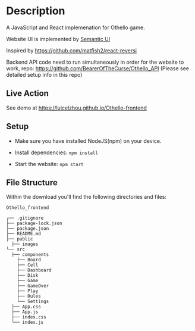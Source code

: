 # Description
A JavaScript and React implemenation for Othello game. 

Website UI is implemented by [Semantic UI](https://react.semantic-ui.com/)

Inspired by https://github.com/matfish2/react-reversi

Backend API code need to run simultaneously in order for the website to work, repo: https://github.com/BearerOfTheCurse/Othello_API (Please see detailed setup info in this repo)

## Live Action
See demo at https://luicelzhou.github.io/Othello-frontend

## Setup

- Make sure you have installed NodeJS(npm) on your device.

- Install dependencies: `npm install`

- Start the website: `npm start`
  

## File Structure

Within the download you'll find the following directories and files:

```
Othello_frontend

┌── .gitignore
├── package-lock.json
├── package.json
├── README.md
├── public
  ├── images
└── src
  ├── components
    ├── Board
    ├── Cell
    ├── Dashboard
    ├── Disk
    ├── Game
    ├── GameOver
    ├── Play
    ├── Rules
    └── Settings
  ├── App.css
  ├── App.js
  ├── index.css
  └── index.js

```
